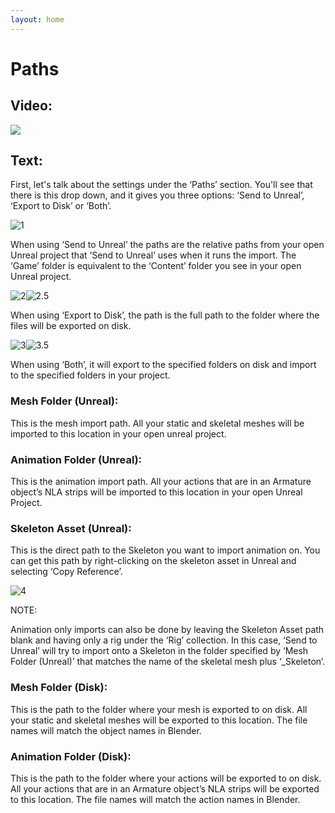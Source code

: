 ```yaml
---
layout: home
---
```


# Paths
## Video:
[![](https://blender-tools-documentation.s3.amazonaws.com/send-to-unreal/videos/thumbnails/paths.png)](https://www.youtube.com/watch?v=oVIKQVbXgbY&list=PLZlv_N0_O1gZfQaN9qXynWllL7bzX8H3t&index=5)

## Text:

First, let's talk about the settings under the ‘Paths’ section. You'll see that there is this drop down, and it gives you three options: ‘Send to Unreal’, ‘Export to Disk’ or ‘Both’. 

![1](https://blender-tools-documentation.s3.amazonaws.com/send-to-unreal/images/paths/1.png)

When using ‘Send to Unreal’ the paths are the relative paths from your open Unreal project that ‘Send to Unreal’ uses when it runs the import. The ‘Game’ folder is equivalent to the ‘Content’ folder you see in your open Unreal project.

![2](https://blender-tools-documentation.s3.amazonaws.com/send-to-unreal/images/paths/2.png)![2.5](https://blender-tools-documentation.s3.amazonaws.com/send-to-unreal/images/paths/2.5.png)

When using ‘Export to Disk’, the path is the full path to the folder where the files will be exported on disk.

![3](https://blender-tools-documentation.s3.amazonaws.com/send-to-unreal/images/paths/3.png)![3.5](https://blender-tools-documentation.s3.amazonaws.com/send-to-unreal/images/paths/3.5.png)

When using ‘Both’, it will export to the specified folders on disk and import to the specified folders in your project.

### Mesh Folder (Unreal):

This is the mesh import path. All your static and skeletal meshes will be imported to this location in your open unreal project.  


### Animation Folder (Unreal):

This is the animation import path. All your actions that are in an Armature object’s NLA strips will be imported to this location in your open Unreal Project.


### Skeleton Asset (Unreal):

This is the direct path to the Skeleton you want to import animation on. You can get this path by right-clicking on the skeleton asset in Unreal and selecting ‘Copy Reference’.

![4](https://blender-tools-documentation.s3.amazonaws.com/send-to-unreal/images/paths/4.png)

NOTE:

Animation only imports can also be done by leaving the Skeleton Asset path blank and having only a rig under the ‘Rig’ collection.  In this case, ‘Send to Unreal’ will try to import onto a Skeleton in the folder specified by ‘Mesh Folder (Unreal)’ that matches the name of the skeletal mesh plus ‘_Skeleton’.

### Mesh Folder (Disk):

This is the path to the folder where your mesh is exported to on disk. All your static and skeletal meshes will be exported to this location. The file names will match the object names in Blender.


### Animation Folder (Disk):

This is the path to the folder where your actions will be exported to on disk. All your actions that are in an Armature object’s NLA strips will be exported to this location. The file names will match the action names in Blender.
